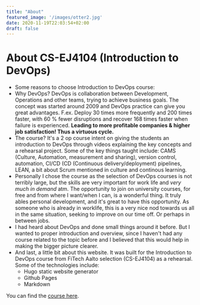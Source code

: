 ```yaml
---
title: "About"
featured_image: '/images/otter2.jpg'
date: 2020-11-19T22:03:54+02:00
draft: false
---
```

# About CS-EJ4104 (Introduction to DevOps)
* Some reasons to choose Introduction to DevOps course:
* Why DevOps? DevOps is collaboration between Development, Operations and other teams, trying to achieve business goals. The concept was started around 2009 and DevOps practice can give you great advantages. F.ex. Deploy 30 times more frequently and 200 times faster, with 60 % fewer disruptions and recover 168 times faster when failure is experienced. **Leading to more profitable companies & higher job satisfaction! Thus a virtuous cycle.**
* The course? It's a 2 op course intent on giving the students an introduction to DevOps through videos explaining the key concepts and a rehearsal project. Some of the key things taught include: CAMS (Culture, Automation, measurement and sharing), version control, automation, CI/CD (CD (Continuous delivery/deployment) pipelines, LEAN, a bit about Scrum mentioned in culture and continous learning.
* Personally I chose the course as the selection of DevOps courses is not terribly large, but the skills are very important for work life and _very much in demand_ atm. The opportunity to join on university courses, for free and from where I want/when I can, is a wonderful thing. It truly ables personal development, and it's great to have this opportunity. As someone who is already in worklife, this is a very nice nod towards us all in the same situation, seeking to improve on our time off. Or perhaps in between jobs. 
* I had heard about DevOps and done small things around it before. But I wanted to proper introduction and overview, since I  haven't had any course related to the topic before and I believed that this would help in making the bigger picture clearer.
* And last, a little bit about this website. It was built for the Introduction to DevOps course from FiTech Aalto selection (CS-EJ4104) as a rehearsal. Some of the technologies include:   
  - Hugo static website generator
  - Github Pages
  - Markdown

You can find the [course here](https://mycourses.aalto.fi/course/view.php?id=27447).
